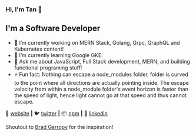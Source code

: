 ### Hi, I'm Tan 👋

## I'm a Software Developer

- 🔭 I’m currently working on MERN Stack, Golang, Grpc, GraphQL and Kubernetes content!
- 🌱 I’m currently learning Google GKE.
- 💬 Ask me about JavaScript, Full Stack development, MERN, and building functional programing stuff!
- ⚡ Fun fact: Nothing can escape a node_modules folder, folder is curved to the point where all directions are actually pointing inside. The escape velocity from within a node_module folder's event horizon is faster than the speed of light, hence light cannot go at that speed and thus cannot escape.


🏡 [website][website] **|** 
🐦 [twitter][twitter] **|** 
📦 [npm][npm] **|** 
👔 [linkedin][linkedin]

Shoutout to [Brad Garropy][brad] for the inspiration!

[website]: http://cagcacaga.com
[twitter]: https://twitter.com/onexpectedtoken
[linkedin]: https://www.linkedin.com/in/tan-g%C3%BCven/
[npm]: https://npmjs.com/~tanguven
[brad]: https://github.com/bradgarropy
